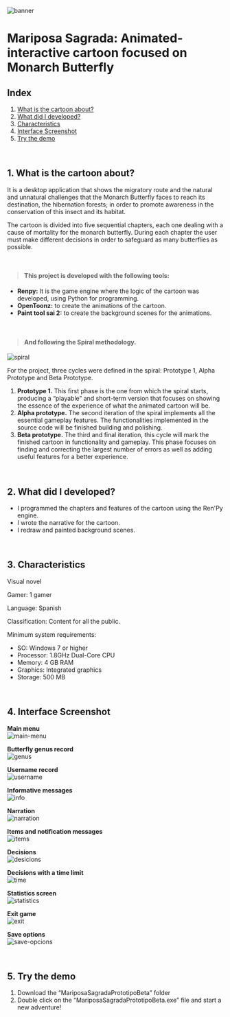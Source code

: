 ![banner](https://user-images.githubusercontent.com/107958147/223310591-926b3fec-15b7-48f3-b180-45e2888b81dd.png)

# Mariposa Sagrada:  Animated-interactive cartoon focused on Monarch Butterfly 
## Index
1. [What is the cartoon about?](https://github.com/IreneLopezM/Mariposa-Sagrada-Historieta-animada-interactiva-enfocada-a-la-Mariposa-Monarca/edit/main/README.md#1--what-is-the-cartoon-about)
2. [What did I developed?](https://github.com/IreneLopezM/Mariposa-Sagrada-Historieta-animada-interactiva-enfocada-a-la-Mariposa-Monarca/edit/main/README.md#2-what-did-i-developed)   
3. [Characteristics](https://github.com/IreneLopezM/Mariposa-Sagrada-Historieta-animada-interactiva-enfocada-a-la-Mariposa-Monarca/edit/main/README.md#3-characteristics) 
4. [Interface Screenshot](https://github.com/IreneLopezM/Mariposa-Sagrada-Historieta-animada-interactiva-enfocada-a-la-Mariposa-Monarca/edit/main/README.md#4-interface-screenshot)
5. [Try the demo](https://github.com/IreneLopezM/Mariposa-Sagrada-Historieta-animada-interactiva-enfocada-a-la-Mariposa-Monarca/edit/main/README.md#5-try-the-demo) 

<br>

## 1.  What is the cartoon about?
It is a desktop application that shows the migratory route and the natural and unnatural challenges that the Monarch Butterfly faces to reach its destination, the hibernation forests; in order to promote awareness in the conservation of this insect and its habitat.

The cartoon is divided into five sequential chapters, each one dealing with a cause of mortality for the monarch butterfly.
During each chapter the user must make different decisions in order to safeguard as many butterflies as possible.

<br>

> #### This project is developed with the following tools:
* **Renpy:** It is the game engine where the logic of the cartoon was developed, using Python for programming.
* **OpenToonz:** to create the animations of the cartoon.
* **Paint tool sai 2:** to create the background scenes for the animations.

<br>

> #### And following the Spiral methodology.
![spiral](https://user-images.githubusercontent.com/107958147/223311196-ccc56a6c-5733-4aa4-8eef-2b9051b708da.JPG)

For the project, three cycles were defined in the spiral: Prototype 1, Alpha Prototype and Beta Prototype.
1. **Prototype 1.** This first phase is the one from which the spiral starts, producing a “playable” and short-term version that focuses on showing the essence of the experience of what the animated cartoon will be.
2. **Alpha prototype.** The second iteration of the spiral implements all the essential gameplay features. The functionalities implemented in the source code will be finished building and polishing.
3. **Beta prototype.** The third and final iteration, this cycle will mark the finished cartoon in functionality and gameplay. This phase focuses on finding and correcting the largest number of errors as well as adding useful features for a better experience.

<br>

## 2. What did I developed?   
* I programmed the chapters and features of the cartoon using the Ren'Py engine.
* I wrote the narrative for the cartoon.
* I redraw and painted background scenes.

<br>

## 3. Characteristics
Visual novel

Gamer: 1 gamer

Language: Spanish 

Classification: Content for all the public.

Minimum system requirements:
* SO: Windows 7 or higher
* Processor: 1.8GHz Dual-Core CPU
* Memory: 4 GB RAM
* Graphics: Integrated graphics
* Storage: 500 MB

<br>

## 4. Interface Screenshot
**Main menu** <br>
![main-menu](https://user-images.githubusercontent.com/107958147/223314278-7c668036-28ad-4663-80f6-acfe3be90664.JPG)

**Butterfly genus record** <br>
![genus](https://user-images.githubusercontent.com/107958147/223314262-bf68d88c-3107-4f9f-98ab-d9b87d4d4a76.JPG)

**Username record** <br>
![username](https://user-images.githubusercontent.com/107958147/223314234-3be3d6c7-4e11-4017-9356-903d05bb87a4.JPG)

**Informative messages** <br>
![info](https://user-images.githubusercontent.com/107958147/223314218-f257b805-1c73-45a2-a8bd-3f74b42c3455.JPG)

**Narration** <br>
![narration](https://user-images.githubusercontent.com/107958147/223314242-811a6417-36b9-43b9-a900-839e14add40d.JPG)

**Items and notification messages** <br>
![items](https://user-images.githubusercontent.com/107958147/223314214-3789bf0e-af90-4c68-ae81-1d1e594611c6.JPG)

**Decisions** <br>
![desicions](https://user-images.githubusercontent.com/107958147/223314250-10f45ac6-9c66-4f8a-a29e-6c87749ad2e3.JPG)

**Decisions with a time limit** <br>
![time](https://user-images.githubusercontent.com/107958147/223314231-737538aa-19a8-4671-9bdc-b1027279b284.JPG)

**Statistics screen** <br>
![statistics](https://user-images.githubusercontent.com/107958147/223316311-b7303d4d-b445-4bdb-8048-469d51abe322.JPG)

**Exit game** <br>
![exit](https://user-images.githubusercontent.com/107958147/223314216-2801a839-01f3-4797-b238-4be5cb217715.JPG)

**Save options** <br>
![save-opcions](https://user-images.githubusercontent.com/107958147/223314230-c1cdf4ba-4a00-46a2-a26d-d3efc0ee6780.JPG)

<br>

## 5. Try the demo 
1. Download the “MariposaSagradaPrototipoBeta” folder
2. Double click on the “MariposaSagradaPrototipoBeta.exe” file and start a new adventure! 
